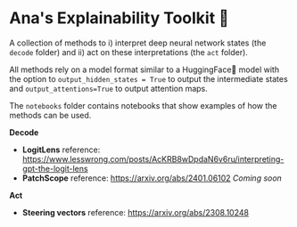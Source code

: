 # Ana's Explainability Toolkit 🔎

A collection of methods to i) interpret deep neural network states (the `decode` folder) and ii) act on these interpretations (the `act` folder). 

All methods rely on a model format similar to a HuggingFace🤗 model with the option to `output_hidden_states = True` to output the intermediate states and `output_attentions=True` to output attention maps.

The `notebooks` folder contains notebooks that show examples of how the methods can be used. 

**Decode** 
* **LogitLens** reference: https://www.lesswrong.com/posts/AcKRB8wDpdaN6v6ru/interpreting-gpt-the-logit-lens
* **PatchScope** reference: https://arxiv.org/abs/2401.06102 *Coming soon*

**Act** 
* **Steering vectors** reference: https://arxiv.org/abs/2308.10248